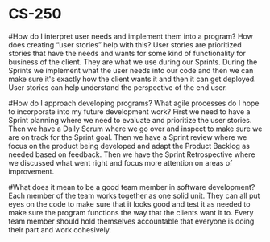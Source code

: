 # CS-250
#How do I interpret user needs and implement them into a program? How does creating “user stories” help with this?
User stories are prioritized stories that have the needs and wants for some kind of functionality for business of the client. They are what we use during our Sprints. During the Sprints we implement what the user needs into our code and then we can make sure it's exactly how the client wants it and then it can get deployed. User stories can help understand the perspective of the end user.


#How do I approach developing programs? What agile processes do I hope to incorporate into my future development work?
First we need to have a Sprint planning where we need to evaluate and prioritize the user stories. Then we have a Daily Scrum where we go over and inspect to make sure we are on track for the Sprint goal. Then we have a Sprint review where we focus on the product being developed and adapt the Product Backlog as needed based on feedback. Then we have the Sprint Retrospective where we discussed what went right and focus more attention on areas of improvement. 

#What does it mean to be a good team member in software development?
Each member of the team works together as one solid unit. They can all put eyes on the code to make sure that it looks good and test it as needed to make sure the program functions the way that the clients want it to. Every team member should hold themselves accountable that everyone is doing their part and work cohesively.
